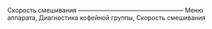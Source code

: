 Скорость смешивания
————————————————— Меню аппарата, Диагностика кофейной группы, Скорость смешивания